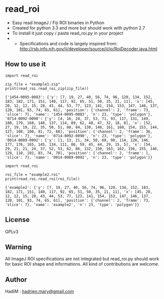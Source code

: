 # read_roi

- Easy read ImageJ / Fiji ROI binaries in Python
- Created for python 3.3 and more but should work with python 2.7
- To install it just copy / paste read_roi.py in your project
- - Specifications and code is largely inspired from: http://rsb.info.nih.gov/ij/developer/source/ij/io/RoiDecoder.java.html

## How to use it

```
import read_roi

zip_file = "example1.zip"
print(read_roi.read_roi_zip(zip_file))
```

```
{'1454-0095-0083': {'y': [7, 19, 27, 40, 56, 74, 96, 120, 134, 152, 183, 182, 171, 151, 140, 117, 92, 65, 51, 50, 35, 21, 11], 'x': [45, 20, 12, 12, 15, 28, 43, 44, 53, 77, 123, 141, 154, 153, 147, 146, 137, 120, 101, 93, 74, 65, 61], 'position': {'channel': 2, 'frame': 73, 'slice': 7}, 'name': '1454-0095-0083', 'n': 23, 'type': 'polygon'}, '0714-0092-0090': {'y': [4, 16, 24, 37, 53, 71, 93, 117, 131, 149, 180, 179, 168, 148, 137, 114, 89, 62, 48, 47, 32, 18, 8], 'x': [52, 27, 19, 19, 22, 35, 50, 51, 60, 84, 130, 148, 161, 160, 154, 153, 144, 127, 108, 100, 81, 72, 68], 'position': {'channel': 2, 'frame': 36, 'slice': 7}, 'name': '0714-0092-0090', 'n': 23, 'type': 'polygon'}, '0014-0089-0092': {'y': [1, 13, 21, 34, 50, 68, 90, 114, 128, 146, 177, 176, 165, 145, 134, 111, 86, 59, 45, 44, 29, 15, 5], 'x': [54, 29, 21, 21, 24, 37, 52, 53, 62, 86, 132, 150, 163, 162, 156, 155, 146, 129, 110, 102, 83, 74, 70], 'position': {'channel': 2, 'frame': 1, 'slice': 7}, 'name': '0014-0089-0092', 'n': 23, 'type': 'polygon'}}
```

```
import read_roi

roi_file = "example2.roi"
print(read_roi.read_roi(roi_file))
```

```
{'example2': {'y': [7, 19, 27, 40, 56, 74, 96, 120, 134, 152, 183, 182, 171, 151, 140, 117, 92, 65, 51, 50, 35, 21, 11], 'x': [45, 20, 12, 12, 15, 28, 43, 44, 53, 77, 123, 141, 154, 153, 147, 146, 137, 120, 101, 93, 74, 65, 61], 'position': {'channel': 2, 'frame': 73, 'slice': 7}, 'name': 'example2', 'n': 23, 'type': 'polygon'}}
```

## License

GPLv3

## Warning

All ImageJ ROI specifications are not integrated but read_roi.py should work for basic ROI shape and informations. All kind of contributions are welcome.

## Author

HadiM : hadrien.mary@gmail.com
